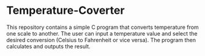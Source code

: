 # Temperature-Coverter
This repository contains a simple C program that converts temperature from one scale to another. The user can input a temperature value and select the desired conversion (Celsius to Fahrenheit or vice versa). The program then calculates and outputs the result.
